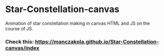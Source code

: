 # Star-Constellation-canvas

Animation of star constellation making in canvas HTML and JS on the course of JS.

### Check this: https://manczakola.github.io/Star-Constellation-canvas/index
